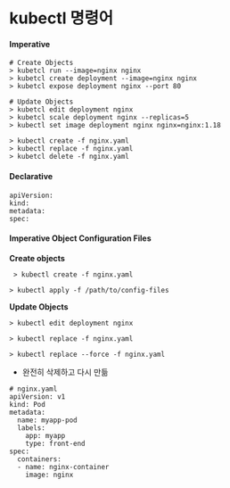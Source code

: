 # kubectl 명령어



#### Imperative

```
# Create Objects
> kubetcl run --image=nginx nginx
> kubetcl create deployment --image=nginx nginx
> kubetcl expose deployment nginx --port 80

# Update Objects
> kubetcl edit deployment nginx
> kubetcl scale deployment nginx --replicas=5
> kubectl set image deployment nginx nginx=nginx:1.18

> kubectl create -f nginx.yaml
> kubectl replace -f nginx.yaml
> kubetcl delete -f nginx.yaml
```



#### Declarative

```
apiVersion:
kind:
metadata:
spec:
```



#### Imperative Object Configuration Files

**Create objects**

` > kubectl create -f nginx.yaml`

`> kubectl apply -f /path/to/config-files`

**Update Objects**

`> kubectl edit deployment nginx`

`> kubectl replace -f nginx.yaml`

`> kubectl replace --force -f nginx.yaml` 

- 완전히 삭제하고 다시 만듦

```
# nginx.yaml
apiVersion: v1
kind: Pod
metadata:
  name: myapp-pod
  labels:
    app: myapp
    type: front-end
spec:
  containers:
  - name: nginx-container
    image: nginx

```

